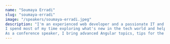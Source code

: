 ```yaml
---
name: "Soumaya Erradi"
slug: "soumaya-erradi"
image: "/speakers/soumaya-erradi.jpeg"
description: "I'm an experienced web developer and a passionate IT and electronics trainer, specializing in frontend development and enterprise applications built with Angular.
I spend most of my time exploring what's new in the tech world and helping other developers improve their skills.
As a conference speaker, I bring advanced Angular topics, tips for the integration of smart contracts and best solutions for web3 applications."
---
```

